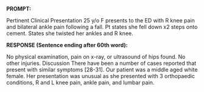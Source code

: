 **PROMPT:**

Pertinent Clinical Presentation  25 y/o F presents to the ED with R knee pain and bilateral ankle pain following a fall. Pt states she fell down x2 steps onto cement. States she twisted her ankles and R knee.

**RESPONSE (Sentence ending after 60th word):**

No physical examination, pain on x-ray, or ultrasound of hips found. No other injuries. Discussion There have been a number of cases reported that present with similar symptoms [28-31]. Our patient was a middle aged white female. Her presentation was unusual as she presented with 3 orthopaedic conditions, R and L knee pain, ankle pain, and lumbar pain. 